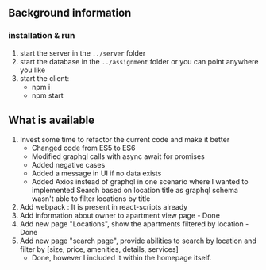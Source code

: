 ## Background information

### installation & run
1. start the server in the `../server` folder
2. start the database in the `../assignment` folder or you can point anywhere you like
3. start the client:
    - npm i
    - npm start

## What is available
1. Invest some time to refactor the current code and make it better
    - Changed code from ES5 to ES6
    - Modified graphql calls with async await for promises
    - Added negative cases
    - Added a message in UI if no data exists
    - Added Axios instead of graphql in one scenario where I wanted to implemented Search based on location title as graphql      schema wasn't able to filter locations by title
2. Add webpack  : It is present in react-scripts already
3. Add information about owner to apartment view page - Done
4. Add new page "Locations", show the apartments filtered by location - Done
5. Add new page "search page", provide abilities to search by location and filter by [size, price, amenities, details, services]
    - Done, however I included it within the homepage itself.
